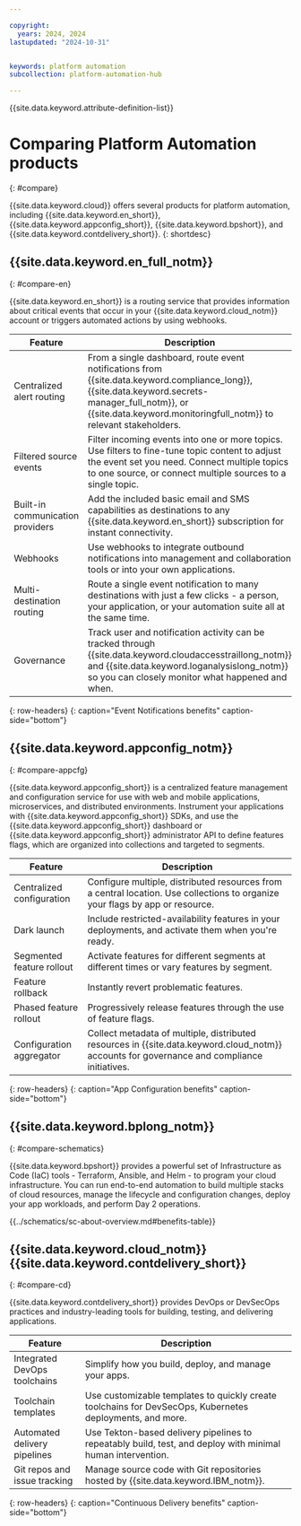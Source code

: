 ```yaml
---

copyright:
  years: 2024, 2024
lastupdated: "2024-10-31"


keywords: platform automation
subcollection: platform-automation-hub

---
```



{{site.data.keyword.attribute-definition-list}}

# Comparing Platform Automation products
{: #compare}

{{site.data.keyword.cloud}} offers several products for platform automation, including {{site.data.keyword.en_short}}, {{site.data.keyword.appconfig_short}}, {{site.data.keyword.bpshort}}, and {{site.data.keyword.contdelivery_short}}.
{: shortdesc}

## {{site.data.keyword.en_full_notm}}
{: #compare-en}

{{site.data.keyword.en_short}} is a routing service that provides information about critical events that occur in your {{site.data.keyword.cloud_notm}} account or triggers automated actions by using webhooks.

| Feature | Description |
|----------|---------|
| Centralized alert routing | From a single dashboard, route event notifications from {{site.data.keyword.compliance_long}}, {{site.data.keyword.secrets-manager_full_notm}}, or {{site.data.keyword.monitoringfull_notm}} to relevant stakeholders. |
| Filtered source events | Filter incoming events into one or more topics. Use filters to fine-tune topic content to adjust the event set you need. Connect multiple topics to one source, or connect multiple sources to a single topic. |
| Built-in communication providers | Add the included basic email and SMS capabilities as destinations to any {{site.data.keyword.en_short}} subscription for instant connectivity. |
| Webhooks | Use webhooks to integrate outbound notifications into management and collaboration tools or into your own applications. |
| Multi-destination routing | Route a single event notification to many destinations with just a few clicks - a person, your application, or your automation suite all at the same time. |
| Governance | Track user and notification activity can be tracked through {{site.data.keyword.cloudaccesstraillong_notm}} and {{site.data.keyword.loganalysislong_notm}} so you can closely monitor what happened and when. |
{: row-headers}
{: caption="Event Notifications benefits" caption-side="bottom"}

## {{site.data.keyword.appconfig_notm}}
{: #compare-appcfg}

{{site.data.keyword.appconfig_short}} is a centralized feature management and configuration service for use with web and mobile applications, microservices, and distributed environments. Instrument your applications with {{site.data.keyword.appconfig_short}} SDKs, and use the {{site.data.keyword.appconfig_short}} dashboard or {{site.data.keyword.appconfig_short}} administrator API to define features flags, which are organized into collections and targeted to segments.

| Feature | Description |
|----------|---------|
| Centralized configuration | Configure multiple, distributed resources from a central location. Use collections to organize your flags by app or resource. |
| Dark launch | Include restricted-availability features in your deployments, and activate them when you're ready. |
| Segmented feature rollout | Activate features for different segments at different times or vary features by segment. |
| Feature rollback | Instantly revert problematic features. |
| Phased feature rollout | Progressively release features through the use of feature flags. |
| Configuration aggregator | Collect metadata of multiple, distributed resources in {{site.data.keyword.cloud_notm}} accounts for governance and compliance initiatives. |
{: row-headers}
{: caption="App Configuration benefits" caption-side="bottom"}

## {{site.data.keyword.bplong_notm}}
{: #compare-schematics}

{{site.data.keyword.bpshort}} provides a powerful set of Infrastructure as Code (IaC) tools - Terraform, Ansible, and Helm - to program your cloud infrastructure. You can run end-to-end automation to build multiple stacks of cloud resources, manage the lifecycle and configuration changes, deploy your app workloads, and perform Day 2 operations.

{{../schematics/sc-about-overview.md#benefits-table}}

## {{site.data.keyword.cloud_notm}} {{site.data.keyword.contdelivery_short}}
{: #compare-cd}

{{site.data.keyword.contdelivery_short}} provides DevOps or DevSecOps practices and industry-leading tools for building, testing, and delivering applications.

| Feature | Description |
|----------|---------|
| Integrated DevOps toolchains | Simplify how you build, deploy, and manage your apps. |
| Toolchain templates | Use customizable templates to quickly create toolchains for DevSecOps, Kubernetes deployments, and more.
| Automated delivery pipelines | Use Tekton-based delivery pipelines to repeatably build, test, and deploy with minimal human intervention. |
| Git repos and issue tracking | Manage source code with Git repositories hosted by {{site.data.keyword.IBM_notm}}. |
{: row-headers}
{: caption="Continuous Delivery benefits" caption-side="bottom"}
